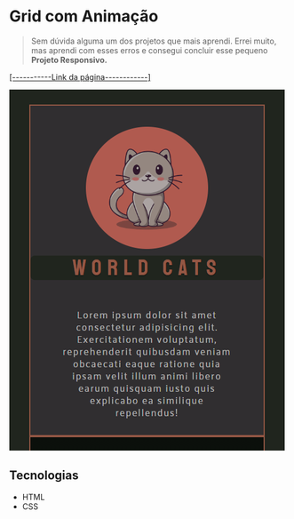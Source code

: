 # Grid com Animação

> Sem dúvida alguma um dos projetos que mais aprendi. Errei muito, mas aprendi com esses erros e consegui concluir esse pequeno <strong>Projeto Responsivo.</strong>

[[-----------Link da página------------]](https://romeusorionaet.github.io/mobilefirst/)

![preview](./preview/preview.png)

## Tecnologias

- HTML
- CSS
